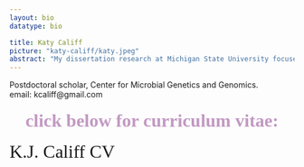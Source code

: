 ```yaml
---
layout: bio
datatype: bio

title: Katy Califf
picture: "katy-califf/katy.jpeg" 
abstract: "My dissertation research at Michigan State University focused on the evolution of genes in the major histocompatibility complex (MHC) within the family Hyaenidae and the implications of MHC diversity on reproduction and survival.  In my current position as a Postdoctoral scholar at NAU, I use bioinformatics and comparative bacterial genomics to address questions related to bacterial pathogens and microbial diversity."
---
```


Postdoctoral scholar, Center for Microbial Genetics and Genomics.  
email: kcaliff@gmail.com

<h4><center><style type="text/css">a {text-decoration: none}</style><font face="candara" color="C299C2"font size="6px"/font>click below for curriculum vitae: </center></h4>
<a href="KCaliffCV.pdf" target= "_blank" img src="images/pdf.gif" height="100px" alt="Katy J. Califf CV"/img>K.J. Califf CV
